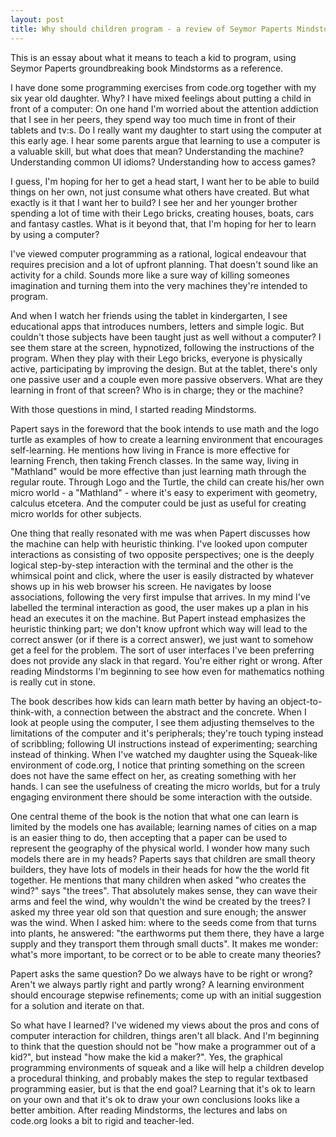 ```yaml
---
layout: post
title: Why should children program - a review of Seymor Paperts Mindstorms
---
```

<!-- excerpt start -->
This is an essay about what it means to teach a kid to program, using Seymor Paperts groundbreaking book Mindstorms as a reference.
<!-- excerpt end -->

I have done some programming exercises from code.org together with my six year old daughter. Why? I have mixed feelings about putting a child in front of a computer: On one hand I'm worried about the attention addiction that I see in her peers, they spend way too much time in front of their tablets and tv:s. Do I really want my daughter to start using the computer at this early age. I hear some parents argue that learning to use a computer is a valuable skill, but what does that mean? Understanding the machine? Understanding common UI idioms?  Understanding how to access games?

I guess, I'm hoping for her to get a head start, I want her to be able to build things on her own, not just consume what others have created. But what exactly is it that I want her to build? I see her and her younger brother spending a lot of time with their Lego bricks, creating houses, boats, cars and fantasy castles. What is it beyond that, that I'm hoping for her to learn by using a computer?

I've viewed computer programming as a rational, logical endeavour that requires precision and a lot of upfront planning. That doesn't sound like an activity for a child. Sounds more like a  sure way of killing someones imagination and turning them into the very machines they're intended to program.  

And when I watch her friends using the tablet in kindergarten, I see educational apps that introduces numbers, letters and simple logic. But couldn't those subjects have been taught just as well without a computer? I see them stare at the screen, hypnotized, following the instructions of the program. When they play with their Lego bricks, everyone is physically active, participating by improving the design. But at the tablet, there's only one passive user and a couple even more passive observers. What are they learning in front of that screen? Who is in charge; they or the machine?

With those questions in mind, I started reading Mindstorms.

Papert says in the foreword that the book intends to use math and the logo turtle as examples of how to create a learning environment that encourages self-learning. He mentions how living in France is more effective for learning French, then taking French classes. In the same way, living in "Mathland" would be more effective than just learning math through the regular route.  Through Logo and the Turtle, the child can create his/her own micro world - a "Mathland" - where it's easy to experiment with geometry, calculus etcetera. And the computer could be just as useful for creating micro worlds for other subjects.

One thing that really resonated with me was when Papert discusses how the machine can help with heuristic thinking. I've looked upon computer interactions as consisting of two opposite perspectives; one is the deeply logical step-by-step interaction with the terminal and the other is the whimsical point and click, where the user is easily distracted by whatever shows up in his web browser his screen. He navigates by loose associations, following the very first impulse that arrives. In my mind I've labelled the terminal interaction as good, the user makes up a plan in his head an executes it on the machine. But Papert instead emphasizes the heuristic thinking part; we don't know upfront which way will lead to the correct answer (or if there is a correct answer), we just want to somehow get a feel for the problem. The sort of user interfaces I've been preferring does not provide any slack in that regard. You're either right or wrong. After reading Mindstorms I'm beginning to see how even for mathematics nothing is really cut in stone.

The book describes how kids can learn math better by having an object-to-think-with, a connection between the abstract and the concrete. When I look at people using the computer, I see them adjusting themselves to the limitations of the computer and it's peripherals; they're touch typing instead of scribbling; following UI instructions instead of experimenting; searching instead of thinking. When I've watched my daughter using the Squeak-like environment of code.org, I notice that printing something on the screen does not have the same effect on her, as creating something with her hands. I can see the usefulness of creating the micro worlds, but for a truly engaging environment there should be some interaction with the outside.

One central theme of the book is the notion that what one can learn is limited by the models one has available; learning names of cities on a map is an easier thing to do, then accepting that a paper can be used to represent the geography of the physical world. I wonder how many such models there are in my heads?  Paperts says that children are small theory builders, they have lots of models in their heads for how the the world fit together. He mentions that many children when asked "who creates the wind?" says "the trees". That absolutely makes sense, they can wave their arms and feel the wind, why wouldn't the wind be created by the trees? I asked my three year old son that question and sure enough; the answer was the wind. When I asked him: where to the seeds come from that turns into plants, he answered: "the earthworms put them there, they have a large supply and they transport them through small ducts". It makes me wonder: what's more important, to be correct or to be able to create many theories?

Papert asks the same question? Do we always have to be right or wrong? Aren't we always partly right and partly wrong? A learning environment should encourage stepwise refinements; come up with an initial suggestion for a solution and iterate on that. 

So what have I learned? I've widened my views about the pros and cons of computer interaction for children, things aren't all black. And I'm beginning to think that the question should not be "how make a programmer out of a kid?", but instead "how make the kid a maker?". Yes, the graphical programming environments of squeak and a like will help a children develop a procedural thinking, and probably makes the step to regular textbased programming easier, but is that the end goal? Learning that it's ok to learn on your own and that it's ok to draw your own conclusions looks like a better ambition.  After reading Mindstorms, the lectures and labs on code.org looks a bit to rigid and teacher-led.

